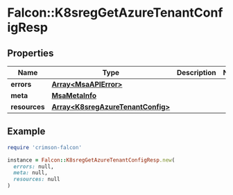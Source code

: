 # Falcon::K8sregGetAzureTenantConfigResp

## Properties

| Name | Type | Description | Notes |
| ---- | ---- | ----------- | ----- |
| **errors** | [**Array&lt;MsaAPIError&gt;**](MsaAPIError.md) |  |  |
| **meta** | [**MsaMetaInfo**](MsaMetaInfo.md) |  |  |
| **resources** | [**Array&lt;K8sregAzureTenantConfig&gt;**](K8sregAzureTenantConfig.md) |  |  |

## Example

```ruby
require 'crimson-falcon'

instance = Falcon::K8sregGetAzureTenantConfigResp.new(
  errors: null,
  meta: null,
  resources: null
)
```

